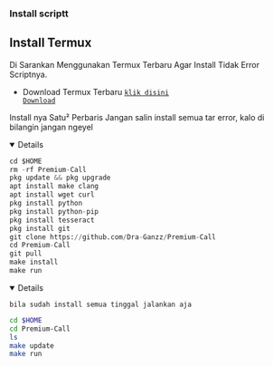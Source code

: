### Install scriptt
</details>

## Install Termux
Di Sarankan Menggunakan Termux Terbaru Agar Install Tidak Error Scriptnya.
- Download Termux Terbaru <code><a href="https://f-droid.org/repo/com.termux_1021.apk">klik disini Download</a></code>

Install nya Satu² Perbaris Jangan salin install semua tar error, kalo di bilangin jangan ngeyel
<details open>

```python
cd $HOME
rm -rf Premium-Call
pkg update && pkg upgrade
apt install make clang
apt install wget curl
pkg install python
pkg install python-pip
pkg install tesseract
pkg install git
git clone https://github.com/Dra-Ganzz/Premium-Call
cd Premium-Call
git pull
make install
make run
```
<details open>
  
`bila sudah install semua tinggal jalankan aja`
```bash
cd $HOME
cd Premium-Call
ls
make update
make run
```
